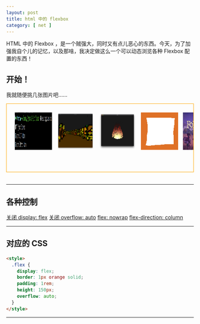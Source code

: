 ```yaml
---
layout: post
title: html 中的 flexbox
category: [ net ]
---
```


HTML 中的 Flexbox ，是一个贼强大，同时又有点儿恶心的东西。今天，为了加强我自个儿的记忆，以及那啥，我决定做这么一个可以动态浏览各种 Flexbox 配置的东西！

## 开始！

我就随便挑几张图片吧……

<style>
  .flex {
    display: flex;
    border: 1px orange solid;
    padding: 1rem;
    height: 150px;
    margin-bottom: 2rem;
  }
  
  .wrap {
    flex-wrap: wrap;
  }
  
  .overflow {
    overflow: auto;
  }

  .little-pic {
    width: 100px;
    height: 100px;
    padding: 0.4rem;
  }
</style>

<div class="flex overflow" id="flexbox">
  <img src="/assets/comeon.png" class="little-pic">
  <img src="/assets/cheating.png" class="little-pic">
  <img src="/assets/fire.png" class="little-pic">
  <img src="/assets/frame.png" class="little-pic">
  <img src="/assets/ftk.jpeg" class="little-pic">
  <img src="/assets/function.png" class="little-pic">
  <img src="/assets/hmm.png" class="little-pic">
  <img src="/assets/horray.png" class="little-pic">
</div>

---

## 各种控制

<a href="javascript:toggFlex()" id="flexButton">关闭 display: flex</a>
<a href="javascript:toggJustify()" id="justifyButton"></a>
<a href="javascript:toggAlign()" id="alignButton"></a>
<a href="javascript:toggOverflow()" id="overflowButton">关闭 overflow: auto</a>
<a href="javascript:toggFlexWrap()" id="flexWrapButton">flex: nowrap</a>
<a href="javascript:toggWrapDir()" id="flexWrapDirButton">flex-direction: column</a>

---

## 对应的 CSS 

```html
<style>
  .flex {
    display: flex;
    border: 1px orange solid;
    padding: 1rem;
    height: 150px;
    overflow: auto;
  }
</style>
```

---

<script>
  let flex = true;
  let overflow = true;
  let wrap = false;
  let wrapDirection = false;
  let flexbox = document.getElementById("flexbox");
  let flexButton = document.getElementById("flexButton");
  let overflowButton = document.getElementById("overflowButton");
  let justifyButton = document.getElementById("justifyButton");
  let alignButton = document.getElementById("alignButton");
  let flexWrapDirButton = document.getElementById("flexWrapDirButton");
  let justifies = [
    "auto", "baseline", "center", "end", "first", "flex-end", "flex-start",
    "last", "left", "legacy", "normal", "right", "safe", "self-end", "self-start",
    "start", "stretch", "unsafe", "inherit", "initial", "revert", "unset"
  ];
  let justifyNow = 0;
  let alignNow = 0;
  
  function toggFlex() {
    flex = !flex;
    if (!flex) {
      flexbox.classList.remove("flex");
      flexButton.innerText = "开启 display: flex";
    } else {
      flexbox.classList.add("flex");
      flexButton.innerText = "关掉 display: flex";
    }
    updateStyle();
  }
  
  function toggOverflow() {
    overflow = !overflow;
    if (!overflow) {
      flexbox.classList.remove("overflow");
      overflowButton.innerText = "开启 overflow: auto";
    } else {
      flexbox.classList.add("overflow");
      overflowButton.innerText = "关掉 overflow: auto";
    }
    updateStyle();
  }
  
  function toggFlexWrap() {
    wrap = !wrap;
    if (!wrap) {
      flexbox.classList.remove("wrap");
      flexWrapButton.innerText = "flex-wrap: nowrap";
    } else {
      flexbox.classList.add("wrap");
      flexWrapButton.innerText = "flex-wrap: wrap";
    }
    updateStyle();
  }

  function toggJustify() {
    justifyNow++;
    if (justifyNow >= justifies.length) {
      justifyNow = 0;
    }
    
    updateStyle();
  }
  
  function toggAlign() {
    alignNow++;
    if (alignNow >= justifies.length) {
      alignNow = 0;
    }
    
    updateStyle();
  }
  
  function toggWrapDir() {
    wrapDirection = !wrapDirection;

    updateStyle();
  }

  function updateStyle() {
    let build = "";
    build += "justify-content: " + justifies[justifyNow] + ";";
    build += "align-items: " + justifies[alignNow] + ";";
    build += "flex-direction: " + (wrapDirection ? "column" : "row") + ";"; 
    
    justifyButton.innerText = "justify-content: " + justifies[justifyNow];
    alignButton.innerText = "align-items: " + justifies[alignNow];
    flexWrapDirButton.innerText = "flex-direction: " + (wrapDirection ? "column" : "row");
    flexbox.style = build;
    
    let code = document.getElementsByTagName("code")[0];
    let str = `<span class="nt">&lt;style&gt;</span>
  <span class="nc">.flex</span> <span class="p">{</span>
    ` + (flex ? `<span class="nl">display</span><span class="p">:</span> <span class="n">flex</span><span class="p">;</span>` : `<span class="nl">display</span><span class="p">:</span> <span class="n">block</span><span class="p">;</span>`) + `
    ` + (wrap ? `<span class="nl">flex-wrap</span><span class="p">:</span> <span class="n">wrap</span><span class="p">;</span>` : `<span class="nl">flex-wrap</span><span class="p">:</span> <span class="n">nowrap</span><span class="p">;</span>`) + `
    ` + (wrapDirection ? `<span class="nl">flex-direction</span><span class="p">:</span> <span class="n">column</span><span class="p">;</span>` : `<span class="nl">flex-direction</span><span class="p">:</span> <span class="n">row</span><span class="p">;</span>`) + `
    <span class="nl">justify-content</span><span class="p">:</span> <span class="nb">` + justifies[justifyNow] + `</span><span class="p">;</span>
    <span class="nl">align-items</span><span class="p">:</span> <span class="nb">` + justifies[alignNow] + `</span><span class="p">;</span>
` + (overflow ? `    <span class="nl">overflow</span><span class="p">:</span> <span class="nb">auto</span><span class="p">;</span><br />  ` : `  `) +
`<span class="p">}</span>
<span class="nt">&lt;/style&gt;</span>`;
    code.innerHTML = str;
  }
  
  updateStyle();
</script>